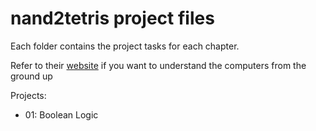 # nand2tetris project files

Each folder contains the project tasks for each chapter.

Refer to their [website](https://www.nand2tetris.org/) if you want to understand the computers from the ground up 

Projects:
* 01: Boolean Logic
